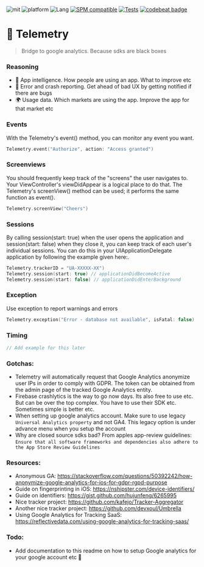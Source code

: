 ![mit](https://img.shields.io/badge/License-MIT-brightgreen.svg)
![platform](https://img.shields.io/badge/Platform-iOS/macOS-blue.svg)
![Lang](https://img.shields.io/badge/Language-Swift%205-orange.svg)
[![SPM compatible](https://img.shields.io/badge/SPM-compatible-4BC51D.svg?style=flat)](https://github.com/apple/swift)
[![Tests](https://github.com/sentryco/Telemetry/actions/workflows/Tests.yml/badge.svg)](https://github.com/sentryco/Telemetry/actions/workflows/Tests.yml)
[![codebeat badge](https://codebeat.co/badges/5785dd6c-aa75-48a6-a222-0874b2b93e2c)](https://codebeat.co/projects/github-com-sentryco-telemetry-main)

# 🔬 Telemetry

> Bridge to google analytics. Because sdks are black boxes

### Reasoning
- 🤖 App intelligence. How people are using an app. What to improve etc
- 🐛 Error and crash reporting. Get ahead of bad UX by getting notified if there are bugs
- 🌍 Usage data. Which markets are using the app. Improve the app for that market etc

### Events
With the Telemetry's event() method, you can monitor any event you want.
```swift
Telemetry.event("Authorize", action: "Access granted")
```

### Screenviews
You should frequently keep track of the "screens" the user navigates to. Your ViewController's viewDidAppear is a logical place to do that. The Telemetry's screenView() method can be used; it performs the same function as event().
```swift
Telemetry.screenView("Cheers")
```

### Sessions
By calling session(start: true) when the user opens the application and session(start: false) when they close it, you can keep track of each user's individual sessions. You can do this in your UIApplicationDelegate application by following the example given here:.

```swift
Telemetry.trackerID = "UA-XXXXX-XX")
Telemetry.session(start: true) // applicationDidBecomeActive
Telemetry.session(start: false) // applicationDidEnterBackground
```

### Exception
Use exception to report warnings and errors
```swift
Telemetry.exception("Error - database not available", isFatal: false)
```

### Timing
```swift
// Add example for this later
```

### Gotchas:
- Telemetry will automatically request that Google Analytics anonymize user IPs in order to comply with GDPR.
The token can be obtained from the admin page of the tracked Google Analytics entity.
- Firebase crashlytics is the way to go now days. Its also free to use etc. But can be over the top complex. You have to use their SDK etc. Sometimes simple is better etc.
- When setting up google analytics account. Make sure to use legacy `Universal Analytics property` and not GA4. This legacy option is under advance menu when you setup the account
- Why are closed source sdks bad? From apples app-review guidelines: `Ensure that all software frameworks and dependencies also adhere to the App Store Review Guidelines`

### Resources:
- Anonymous GA: https://stackoverflow.com/questions/50392242/how-anonymize-google-analytics-for-ios-for-gdpr-rgpd-purpose
- Guide on fingerprinting in iOS: https://nshipster.com/device-identifiers/
- Guide on identifiers: https://gist.github.com/hujunfeng/6265995
- Nice tracker project: https://github.com/kafejo/Tracker-Aggregator
- Another nice tracker project: https://github.com/devxoul/Umbrella
- Using Google Analytics for Tracking SaaS: https://reflectivedata.com/using-google-analytics-for-tracking-saas/

### Todo:
- Add documentation to this readme on how to setup Google analytics for your google account etc 🚧
